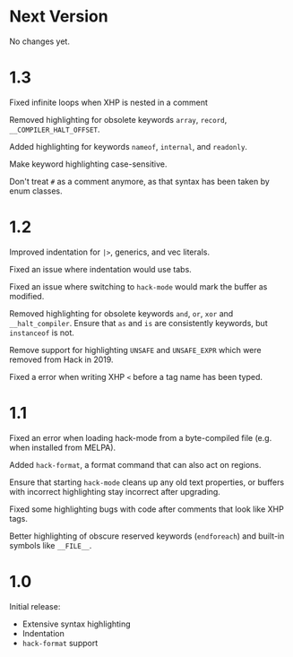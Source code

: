 # Next Version

No changes yet.

# 1.3

Fixed infinite loops when XHP is nested in a comment

Removed highlighting for obsolete keywords `array`, `record`,
`__COMPILER_HALT_OFFSET`.

Added highlighting for keywords `nameof`, `internal`, and `readonly`.

Make keyword highlighting case-sensitive.

Don't treat `#` as a comment anymore, as that syntax has been taken
by enum classes.

# 1.2

Improved indentation for `|>`, generics, and vec literals.

Fixed an issue where indentation would use tabs.

Fixed an issue where switching to `hack-mode` would mark the buffer as
modified.

Removed highlighting for obsolete keywords `and`, `or`, `xor` and
`__halt_compiler`. Ensure that `as` and `is` are consistently
keywords, but `instanceof` is not.

Remove support for highlighting `UNSAFE` and `UNSAFE_EXPR` which were
removed from Hack in 2019.

Fixed a error when writing XHP `<` before a tag name has been typed.

# 1.1

Fixed an error when loading hack-mode from a byte-compiled file
(e.g. when installed from MELPA).

Added `hack-format`, a format command that can also act on regions.

Ensure that starting `hack-mode` cleans up any old text properties, or
buffers with incorrect highlighting stay incorrect after upgrading.

Fixed some highlighting bugs with code after comments that look like
XHP tags.

Better highlighting of obscure reserved keywords (`endforeach`) and built-in
symbols like `__FILE__`.

# 1.0

Initial release:

* Extensive syntax highlighting
* Indentation
* `hack-format` support
